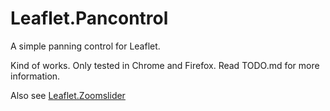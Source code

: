 Leaflet.Pancontrol
==================

A simple panning control for Leaflet. 

Kind of works. Only tested in Chrome and Firefox. Read TODO.md for more information.

Also see [Leaflet.Zoomslider][1]

[1]: https://github.com/mattiasbengtsson/Leaflet.zoomslider